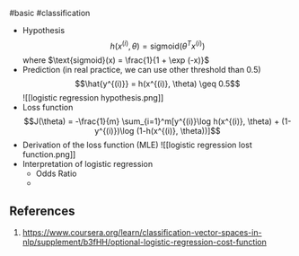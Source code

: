 #basic #classification

- Hypothesis$$h(x^{(i)}, \theta) = \text{sigmoid}(\theta ^T x^{(i)})$$where $\text{sigmoid}(x) = \frac{1}{1 + \exp (-x)}$
- Prediction (in real practice, we can use other threshold than 0.5)
$$\hat{y^{(i)}} = h(x^{(i)}, \theta) \geq 0.5$$
![[logistic regression hypothesis.png]]
- Loss function
$$J(\theta) = -\frac{1}{m} \sum_{i=1}^m[y^{(i)}\log h(x^{(i)}, \theta) + (1-y^{(i)})\log (1-h(x^{(i)}, \theta))]$$
- Derivation of the loss function (MLE)
![[logistic regression lost function.png]]
- Interpretation of logistic regression
	- Odds Ratio
	- 
## References
1. https://www.coursera.org/learn/classification-vector-spaces-in-nlp/supplement/b3fHH/optional-logistic-regression-cost-function